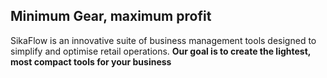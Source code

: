 ## Minimum Gear, maximum profit
SikaFlow is an innovative suite of business management tools designed to simplify and optimise retail operations.
**Our goal is to create the lightest, most compact tools for your business**
